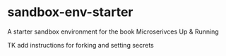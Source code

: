 # sandbox-env-starter
A starter sandbox environment for the book Microserivces Up &amp; Running

TK add instructions for forking and setting secrets
